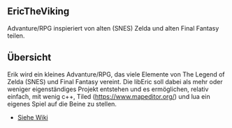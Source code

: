 ## EricTheViking
Advanture/RPG inspieriert von alten (SNES) Zelda und alten Final Fantasy teilen.


## Übersicht

Erik wird ein kleines Advanture/RPG, das viele Elemente von The Legend of Zelda (SNES) und Final Fantasy vereint.
Die libEric soll dabei als mehr oder weniger eigenständiges Projekt entstehen und es ermöglichen, relativ einfach, mit wenig c++, Tiled (https://www.mapeditor.org/) und lua ein eigenes Spiel auf die Beine zu stellen.


* [Siehe Wiki](https://github.com/FrankyBalu/EricTheViking/wiki)
